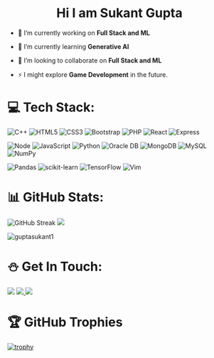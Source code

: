 <h1 align=center>Hi I am Sukant Gupta</h1>

- 🔭 I’m currently working on **Full Stack and ML**

- 🌱 I’m currently learning **Generative AI**

- 👯 I’m looking to collaborate on **Full Stack and ML**

- ⚡ I might explore **Game Development** in the future.

# 💻 Tech Stack:
![C++](https://img.shields.io/badge/c++-%2300599C.svg?style=for-the-badge&logo=c%2B%2B&logoColor=white) ![HTML5](https://img.shields.io/badge/html5-%23E34F26.svg?style=for-the-badge&logo=html5&logoColor=white) ![CSS3](https://img.shields.io/badge/css3-%231572B6.svg?style=for-the-badge&logo=css3&logoColor=white) ![Bootstrap](https://img.shields.io/badge/bootstrap-%23563D7C.svg?style=for-the-badge&logo=bootstrap&logoColor=white) ![PHP](https://img.shields.io/badge/PHP-777BB4?style=for-the-badge&logo=php&logoColor=white) ![React](https://img.shields.io/badge/-ReactJs-61DAFB?logo=react&logoColor=white&style=for-the-badge) ![Express](https://img.shields.io/badge/express.js-%23404d59.svg?style=for-the-badge&logo=express&logoColor=%2361DAFB) 

![Node](https://img.shields.io/badge/-Nodejs-43853d?style=for-the-badge&logo=Node.js&logoColor=white) ![JavaScript](https://img.shields.io/badge/javascript-%23323330.svg?style=for-the-badge&logo=javascript&logoColor=%23F7DF1E) ![Python](https://img.shields.io/badge/python-3670A0?style=for-the-badge&logo=python&logoColor=ffdd54) ![Oracle DB](https://img.shields.io/badge/Oracle-F80000?style=for-the-badge&logo=Oracle&logoColor=white) ![MongoDB](https://img.shields.io/badge/MongoDB-%234ea94b.svg?style=for-the-badge&logo=mongodb&logoColor=white) ![MySQL](https://img.shields.io/badge/mysql-%2300f.svg?style=for-the-badge&logo=mysql&logoColor=white) ![NumPy](https://img.shields.io/badge/numpy-%23013243.svg?style=for-the-badge&logo=numpy&logoColor=white) 

![Pandas](https://img.shields.io/badge/pandas-%23150458.svg?style=for-the-badge&logo=pandas&logoColor=white) ![scikit-learn](https://img.shields.io/badge/scikit--learn-%23F7931E.svg?style=for-the-badge&logo=scikit-learn&logoColor=white) ![TensorFlow](https://img.shields.io/badge/TensorFlow-%23FF6F00.svg?style=for-the-badge&logo=TensorFlow&logoColor=white) ![Vim](https://img.shields.io/badge/VIM-%2311AB00.svg?&style=for-the-badge&logo=vim&logoColor=white)

# 📊 GitHub Stats:
<!-- <img  src="https://streak-stats.demolab.com?user=guptasukant1&theme=dracula&hide_border=true&card_width=550"/> -->
<!-- <img src="https://streak-stats.demolab.com?user=guptasukant1&theme=neon-palenight&hide_border=true&card_width=550" alt="GitHub Streak" /> -->
<img src="https://streak-stats.demolab.com?user=guptasukant1&theme=radical&hide_border=true&card_width=550" alt="GitHub Streak" />
<!-- <img src="https://github-readme-stats.vercel.app/api/top-langs/?username=guptasukant1&layout=compact&theme=radical" /> -->
<img src="https://github-readme-stats.vercel.app/api?username=guptasukant1&theme=radical&include_all_commits=true&card_width=550&hide_border=true&rank_icon=github"/></br>


<p align="left"> <img src="https://komarev.com/ghpvc/?username=guptasukant1&label=Profile%20views&color=0e75b6&style=flat" alt="guptasukant1" /> </p>

# ⛄️ Get In Touch:
<div id="badges">
  <a href="https://www.linkedin.com/in/sukant-gupta-56a526190/">
    <img src="https://img.shields.io/badge/LinkedIn-blue?logo=linkedin&logoColor=white&style=for-the-badge" /></a>
  </a>
  <a href="guptasukant2@gmail.com">
    <img src="https://img.shields.io/badge/Gmail-Red?logo=Gmail&logoColor=white&color=red&style=for-the-badge" />    
  </a>
  <a href="https://x.com/@starsung73">
    <img src="https://img.shields.io/badge/X-black?logo=X&logoColor=white&style=for-the-badge" />
  </a>
</div>

# 🏆 GitHub Trophies
[![trophy](https://github-profile-trophy.vercel.app/?username=guptasukant1&theme=radical)](https://github.com/guptasukant1/github-profile-trophy)
